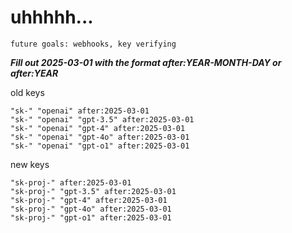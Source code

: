 # uhhhhh...

`future goals: webhooks, key verifying`



***Fill out 2025-03-01 with the format after:YEAR-MONTH-DAY or after:YEAR***

old keys
```
"sk-" "openai" after:2025-03-01
"sk-" "openai" "gpt-3.5" after:2025-03-01
"sk-" "openai" "gpt-4" after:2025-03-01
"sk-" "openai" "gpt-4o" after:2025-03-01
"sk-" "openai" "gpt-o1" after:2025-03-01
```

new keys
```
"sk-proj-" after:2025-03-01
"sk-proj-" "gpt-3.5" after:2025-03-01
"sk-proj-" "gpt-4" after:2025-03-01
"sk-proj-" "gpt-4o" after:2025-03-01
"sk-proj-" "gpt-o1" after:2025-03-01
```
